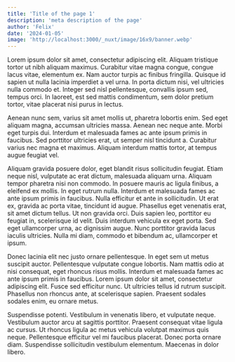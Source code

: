 ```yaml
---
title: 'Title of the page 1'
description: 'meta description of the page'
author: 'Felix'
date: '2024-01-05'
image: 'http://localhost:3000/_nuxt/image/16x9/banner.webp'
---
```


Lorem ipsum dolor sit amet, consectetur adipiscing elit. Aliquam tristique tortor ut nibh aliquam maximus. Curabitur vitae magna congue, congue lacus vitae, elementum ex. Nam auctor turpis ac finibus fringilla. Quisque id sapien ut nulla lacinia imperdiet a vel urna. In porta dictum nisi, vel ultricies nulla commodo et. Integer sed nisl pellentesque, convallis ipsum sed, tempus orci. In laoreet, est sed mattis condimentum, sem dolor pretium tortor, vitae placerat nisi purus in lectus.

Aenean nunc sem, varius sit amet mollis ut, pharetra lobortis enim. Sed eget aliquam magna, accumsan ultricies massa. Aenean nec neque ante. Morbi eget turpis dui. Interdum et malesuada fames ac ante ipsum primis in faucibus. Sed porttitor ultricies erat, ut semper nisl tincidunt a. Curabitur varius nec magna et maximus. Aliquam interdum mattis tortor, at tempus augue feugiat vel.

Aliquam gravida posuere dolor, eget blandit risus sollicitudin feugiat. Etiam neque nisl, vulputate ac erat dictum, malesuada aliquam urna. Aliquam tempor pharetra nisi non commodo. In posuere mauris ac ligula finibus, a eleifend ex mollis. In eget rutrum nulla. Interdum et malesuada fames ac ante ipsum primis in faucibus. Nulla efficitur et ante in sollicitudin. Ut erat ex, gravida ac porta vitae, tincidunt id augue. Phasellus eget venenatis erat, sit amet dictum tellus. Ut non gravida orci. Duis sapien leo, porttitor eu feugiat in, scelerisque id velit. Duis interdum vehicula ex eget porta. Sed eget ullamcorper urna, ac dignissim augue. Nunc porttitor gravida lacus iaculis ultricies. Nulla mi diam, commodo et bibendum ac, ullamcorper et ipsum.

Donec lacinia elit nec justo ornare pellentesque. In eget sem ut metus suscipit auctor. Pellentesque vulputate congue lobortis. Nam mattis odio at nisi consequat, eget rhoncus risus mollis. Interdum et malesuada fames ac ante ipsum primis in faucibus. Lorem ipsum dolor sit amet, consectetur adipiscing elit. Fusce sed efficitur nunc. Ut ultricies tellus id rutrum suscipit. Phasellus non rhoncus ante, at scelerisque sapien. Praesent sodales sodales enim, eu ornare metus.

Suspendisse potenti. Vestibulum in venenatis libero, et vulputate neque. Vestibulum auctor arcu at sagittis porttitor. Praesent consequat vitae ligula ac cursus. Ut rhoncus ligula ac metus vehicula volutpat maximus quis neque. Pellentesque efficitur vel mi faucibus placerat. Donec porta ornare diam. Suspendisse sollicitudin vestibulum elementum. Maecenas in dolor libero.